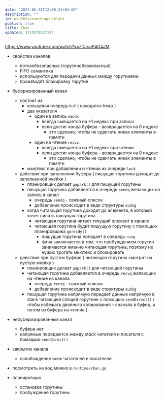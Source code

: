 ```yaml
---
date: "2024-06-28T12:08:32+03:00"
description: ""
id: uvn20fzeroorbugcnzklqbt
publish: true
title: Chan
updated: 1719570527174
---
```


<https://www.youtube.com/watch?v=ZTJcaP4G4JM>

- свойства каналов

  - потокобезопасные (горутинобеззопасные)
  - FIFO семантика
  - используются для передачи данных между горутинами
  - производят блокировку горутин

- буферизированный канал
  - состоит из
    - кольцевая очередь `buf` ( находится heap )
    - два указателя
      - один на запись `sendx`
        - всегда смещается на +1 индекс при записи
        - если достиг конца буфера - возвращается на 0 индекс
          - это сделано, чтобы не сдвигать никак элементы в памяти
      - один на чтение `recvx`
        - всегда смещается на +1 индекс при чтении
        - если достиг конца буфера - возвращается на 0 индекс
          - это сделано, чтобы не сдвигать никак элементы в памяти
    - мьютекс при добавлении и чтении из очереди `lock`
  - действие при заполнении буфера ( пишущая горутина доходит до заполненной ячейки )
    - планировщик делает `gopark()` для пишущей горутины
    - пишущая горутина добавляется в очередь `sendq` желающих на запись в канал
      - очередь `sendq` - связный список
      - добавление происходит в виде структуры `sudog`
    - когда читающая горутина доходит до элемента, в который хочет писать пишущая горутина
      - читающая горутина читает текущий элемент в канале
      - читающая горутина будит пишущую горутину с помощью планировщика `goready()`
        - пишущая горутина попадает в очередь `runq`
        - фича заключается в том, что пробуждением горутин занимается именно читающая горутина, поэтому не нужно трогать мьютекс и блокировать
  - действие при пустом буфере ( читающая горутина смотрит на пустую ячейку )
    - планировщик делает `gopark()` для читающей горутины
    - читающая горутина добавляется в очередь `recvq` желающих на чтение из канала
      - очередь `recvq` - связный список
      - добавление происходит в виде структуры `sudog`
    - пишущая горутина напрямую передает данные напрямую в stack читающей спящей горутине с помощью `sendDirect()` ( чтобы избежать двойного копирования - сначала в буфер, а потом из буфера на чтение )
- небуферизированный канал
  - буфера нет
  - напрямые передаются между stack читателя и писателя с помощью `sendDirect()`
- закрытие канала
  - освобождение всех читателей и писателей
- посмотреть на код можно в `runtime/chan.go`

- планировщик
  - остановка горутины
  - пробуждение горутины
